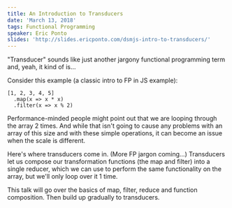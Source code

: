 ```yaml
---
title: An Introduction to Transducers
date: 'March 13, 2018'
tags: Functional Programming
speaker: Eric Ponto
slides: 'http://slides.ericponto.com/dsmjs-intro-to-transducers/'
---
```


"Transducer" sounds like just another jargony functional programming term and, yeah, it kind of is...

Consider this example (a classic intro to FP in JS example):

```
[1, 2, 3, 4, 5]
  .map(x => x * x)
  .filter(x => x % 2)
```

Performance-minded people might point out that we are looping through the array 2 times. And while that isn't going to cause any problems with an array of this size and with these simple operations, it can become an issue when the scale is different.

Here's where transducers come in. (More FP jargon coming...) Transducers let us compose our transformation functions (the map and filter) into a single reducer, which we can use to perform the same functionality on the array, but we'll only loop over it 1 time.

This talk will go over the basics of map, filter, reduce and function composition. Then build up gradually to transducers.

